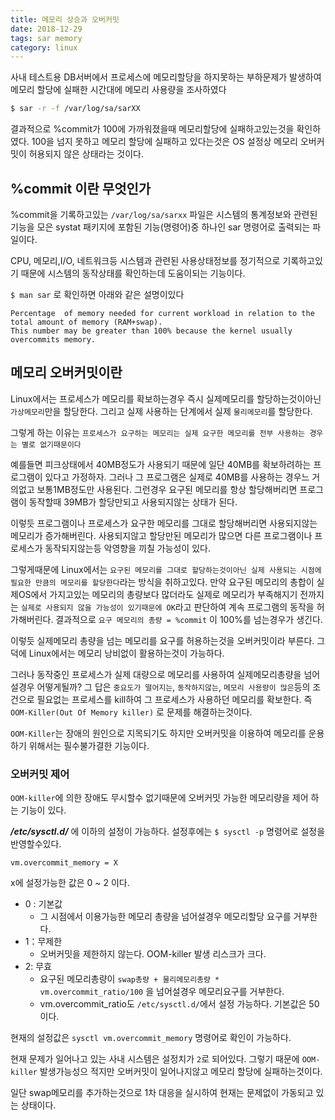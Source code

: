 ```yaml
---
title: 메모리 상승과 오버커밋 
date: 2018-12-29
tags: sar memory
category: linux
---
```


사내 테스트용 DB서버에서 프로세스에 메모리할당을 하지못하는 부하문제가 발생하여 메모리 할당에 실패한 시간대에 메모리 사용량을 조사하였다
```bash
$ sar -r -f /var/log/sa/sarXX
```
결과적으로 %commit가 100에 가까워졌을때 메모리할당에 실패하고있는것을 확인하였다.
100을 넘지 못하고 메모리 할당에 실패하고 있다는것은 OS 설정상 메모리 오버커밋이 허용되지 않은 상태라는 것이다. 


## %commit 이란 무엇인가
%commit을 기록하고있는 `/var/log/sa/sarxx` 파일은 시스템의 통계정보와 관련된 기능을 모은 systat 패키지에 포함된 기능(명령어)중 하나인 sar 명령어로 출력되는 파일이다.

CPU, 메모리,I/O, 네트워크등 시스템과 관련된 사용상태정보를 정기적으로 기록하고있기 때문에 시스템의 동작상태를 확인하는데 도움이되는 기능이다.

`$ man sar` 로 확인하면 아래와 같은 설명이있다

```
Percentage  of memory needed for current workload in relation to the total amount of memory (RAM+swap).  
This number may be greater than 100% because the kernel usually overcommits memory.
```

## 메모리 오버커밋이란
Linux에서는 프로세스가 메모리를 확보하는경우 즉시 실제메모리를 할당하는것이아닌 `가상메모리`만을 할당한다. 그리고 실제 사용하는 단계에서 실제 `물리메모리`를 할당한다.

그렇게 하는 이유는 `프로세스가 요구하는 메모리는 실제 요구한 메모리를 전부 사용하는 경우는 별로 없기때문이다`

예를들면 피크상태에서 40MB정도가 사용되기 때문에 일단 40MB를 확보하려하는 프로그램이 있다고 가정하자.
그러나 그 프로그램은 실제로 40MB를 사용하는 경우느 거의없고 보통1MB정도만 사용된다.
그런경우 요구된 메모리를 항상 할당해버리면 프로그램이 동작할때 39MB가 할당만되고 사용되지않는 상태가 된다.

이렇듯 프로그램이나 프로세스가 요구한 메모리를 그대로 할당해버리면 사용되지않는 메모리가 증가해버린다.
사용되지않고 할당만된 메모리가 많으면 다른 프로그램이나 프로세스가 동작되지않는등 악영향을 끼칠 가능성이 있다.

그렇게때문에 Linux에서는 `요구된 메모리를 그대로 할당하는것이아닌 실제 사용되는 시점에 필요한 만큼의 메모리를 할당한다`라는 방식을 취하고있다.
만약 요구된 메모리의 총합이 실제OS에서 가지고있는 메모리의 총량보다 많더라도 실제로 메모리가 부족해지기 전까지는 `실제로 사용되지 않을 가능성이 있기때문에 OK`라고 판단하여 계속 프로그램의 동작을 허가해버린다. 결과적으로 `요구 메모리의 총량 = %commit` 이 100%를 넘는경우가 생긴다.

이렇듯 실제메모리 총량을 넘는 메모리를 요구를 허용하는것을 오버커밋이라 부른다.
그덕에 Linux에서는 메모리 낭비없이 활용하는것이 가능하다.

그러나 동작중인 프로세스가 실제 대량으로 메모리를 사용하여 실제메모리총량을 넘어설경우 어떻게될까?
그 답은 `중요도가 떨어지는`, `동작하지않는`, `메모리 사용량이 많은`등의 조건으로 필요없는 프로세스를 kill하여 그 프로세스가 사용하던 메모리를 확보한다.
즉 `OOM-Killer(Out Of Memory killer)` 로 문제를 해결하는것이다.

`OOM-Killer`는 장애의 원인으로 지목되기도 하지만 오버커밋을 이용하여 메모리를 운용하기 위해서는 필수불가결한 기능이다.

### 오버커밋 제어
`OOM-killer`에 의한 장애도 무시할수 없기때문에 오버커밋 가능한 메모리량을 제어 하는 기능이 있다.

__*/etc/sysctl.d/*__ 에 이하의 설정이 가능하다. 설정후에는 `$ sysctl -p` 명령어로 설정을 반영할수있다.

```
vm.overcommit_memory = X
```
x에 설정가능한 값은 0 ~ 2 이다.
*  0 : 기본값
    * 그 시점에서 이용가능한 메모리 총량을 넘어설경우 메모리할당 요구를 거부한다.
* 1：무제한
    * 오버커밋을 제한하지 않는다. OOM-killer 발생 리스크가 크다.
* 2: 무효
    * 요구된 메모리총량이 `swap총량 + 물리메모리총량 * vm.overcommit_ratio/100` 을 넘어설경우 메모리요구를 거부한다. 
    * vm.overcommit_ratio도 `/etc/sysctl.d/`에서 설정 가능하다. 기본값은 50이다.

현재의 설정값은 `sysctl vm.overcommit_memory` 명령어로 확인이 가능하다.

현재 문제가 일어나고 있는 사내 시스템은 설정치가 `2`로 되어있다. 그렇기 때문에 `OOM-killer` 발생가능성으 적지만 오버커밋이 일어나지않고 메모리 할당에 실패하는것이다.

일단 swap메모리를 추가하는것으로 1차 대응을 실시하여 현재는 문제없이 가동되고 있는 상태이다. 


